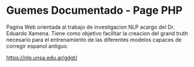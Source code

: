 # Guemes Documentado - Page PHP 

Pagina Web orientada al trabajo de investigacion NLP acargo del Dr. Eduardo Xamena.
Tiene como objetivo facilitar la creacion del grand truth necesario para el entrenamiento de las diferentes modelos capaces de corregir espanol antiguo.

https://nlp.unsa.edu.ar/gdgt/

